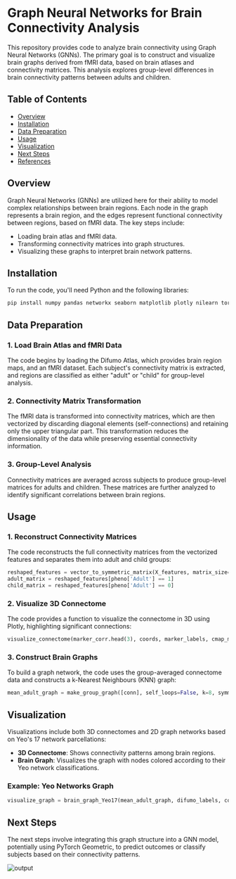 # Graph Neural Networks for Brain Connectivity Analysis

This repository provides code to analyze brain connectivity using Graph Neural Networks (GNNs). The primary goal is to construct and visualize brain graphs derived from fMRI data, based on brain atlases and connectivity matrices. This analysis explores group-level differences in brain connectivity patterns between adults and children.

## Table of Contents
- [Overview](#overview)
- [Installation](#installation)
- [Data Preparation](#data-preparation)
- [Usage](#usage)
- [Visualization](#visualization)
- [Next Steps](#next-steps)
- [References](#references)

## Overview

Graph Neural Networks (GNNs) are utilized here for their ability to model complex relationships between brain regions. Each node in the graph represents a brain region, and the edges represent functional connectivity between regions, based on fMRI data. The key steps include:

- Loading brain atlas and fMRI data.
- Transforming connectivity matrices into graph structures.
- Visualizing these graphs to interpret brain network patterns.


## Installation

To run the code, you'll need Python and the following libraries:
```bash
pip install numpy pandas networkx seaborn matplotlib plotly nilearn torch torch_geometric
```

## Data Preparation

### 1. Load Brain Atlas and fMRI Data

The code begins by loading the Difumo Atlas, which provides brain region maps, and an fMRI dataset. Each subject's connectivity matrix is extracted, and regions are classified as either "adult" or "child" for group-level analysis.

### 2. Connectivity Matrix Transformation

The fMRI data is transformed into connectivity matrices, which are then vectorized by discarding diagonal elements (self-connections) and retaining only the upper triangular part. This transformation reduces the dimensionality of the data while preserving essential connectivity information.

### 3. Group-Level Analysis

Connectivity matrices are averaged across subjects to produce group-level matrices for adults and children. These matrices are further analyzed to identify significant correlations between brain regions.

## Usage

### 1. Reconstruct Connectivity Matrices

The code reconstructs the full connectivity matrices from the vectorized features and separates them into adult and child groups:

```python
reshaped_features = vector_to_symmetric_matrix(X_features, matrix_size=64)
adult_matrix = reshaped_features[pheno['Adult'] == 1]
child_matrix = reshaped_features[pheno['Adult'] == 0]
```

### 2. Visualize 3D Connectome

The code provides a function to visualize the connectome in 3D using Plotly, highlighting significant connections:

```python
visualize_connectome(marker_corr.head(3), coords, marker_labels, cmap_markers='Paired', cmap_edges='cool')
```

### 3. Construct Brain Graphs

To build a graph network, the code uses the group-averaged connectome data and constructs a k-Nearest Neighbours (KNN) graph:

```python
mean_adult_graph = make_group_graph([conn], self_loops=False, k=8, symmetric=True)
```

## Visualization

Visualizations include both 3D connectomes and 2D graph networks based on Yeo's 17 network parcellations:

- **3D Connectome**: Shows connectivity patterns among brain regions.
- **Brain Graph**: Visualizes the graph with nodes colored according to their Yeo network classifications.

### Example: Yeo Networks Graph
```python
visualize_graph = brain_graph_Yeo17(mean_adult_graph, difumo_labels, color_map=None, layout='kamada_kawai', node_size=200, edge_width=1, alpha=0.2, figsize=(25, 25))
```

## Next Steps

The next steps involve integrating this graph structure into a GNN model, potentially using PyTorch Geometric, to predict outcomes or classify subjects based on their connectivity patterns.


![output](https://github.com/user-attachments/assets/45e9f127-94a8-434b-bb9a-052ed45c7a92)

